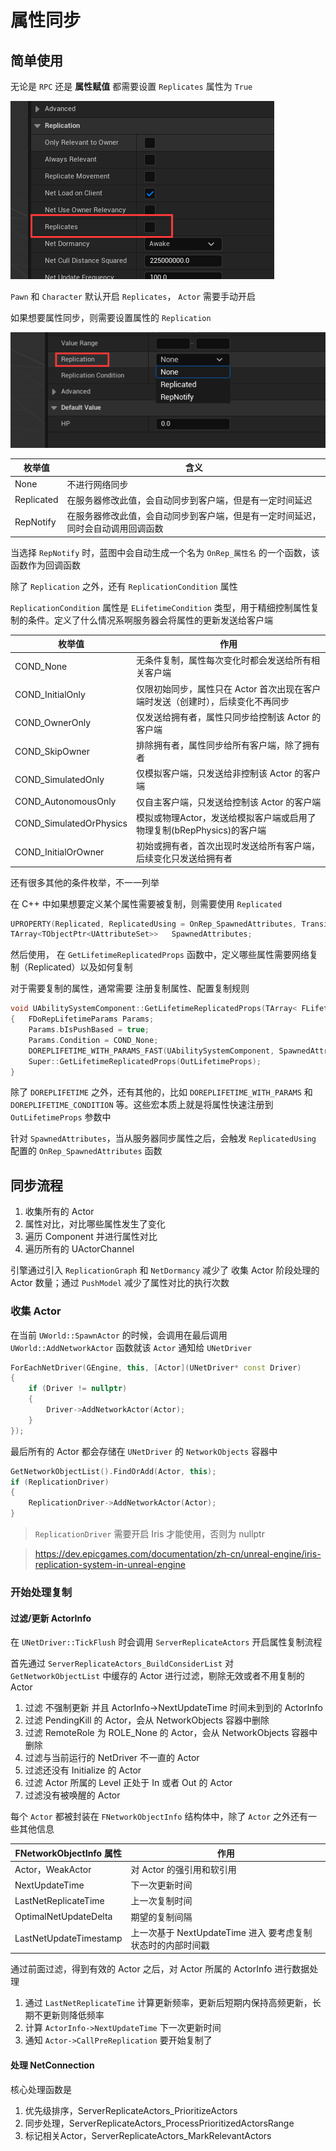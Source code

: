 # 属性同步

## 简单使用

无论是 `RPC` 还是 **属性赋值** 都需要设置 `Replicates` 属性为 `True`

![](Image/003.png)

`Pawn` 和 `Character` 默认开启 `Replicates`， `Actor` 需要手动开启

如果想要属性同步，则需要设置属性的 `Replication` 

![](Image/004.png)

| 枚举值 | 含义 |
| --- | --- |
| None | 不进行网络同步 |
| Replicated | 在服务器修改此值，会自动同步到客户端，但是有一定时间延迟 | 
| RepNotify | 在服务器修改此值，会自动同步到客户端，但是有一定时间延迟，同时会自动调用回调函数 |

当选择 `RepNotify` 时，蓝图中会自动生成一个名为 `OnRep_属性名` 的一个函数，该函数作为回调函数 

除了 `Replication` 之外，还有 `ReplicationCondition` 属性

`ReplicationCondition` 属性是 `ELifetimeCondition` 类型，用于精细控制属性复制的条件。定义了什么情况系啊服务器会将属性的更新发送给客户端

| 枚举值 | 作用 |
| --- | --- | 
| COND_None | 无条件复制，属性每次变化时都会发送给所有相关客户端 |
| COND_InitialOnly | 仅限初始同步，属性只在 Actor 首次出现在客户端时发送（创建时），后续变化不再同步 |
| COND_OwnerOnly | 仅发送给拥有者，属性只同步给控制该 Actor 的客户端 |
| COND_SkipOwner | 排除拥有者，属性同步给所有客户端，除了拥有者 |
| COND_SimulatedOnly | 仅模拟客户端，只发送给非控制该 Actor 的客户端 |
| COND_AutonomousOnly | 仅自主客户端，只发送给控制该 Actor 的客户端 |
| COND_SimulatedOrPhysics | 模拟或物理Actor，发送给模拟客户端或启用了物理复制(bRepPhysics)的客户端 |
| COND_InitialOrOwner | 初始或拥有者，首次出现时发送给所有客户端，后续变化只发送给拥有者 |

还有很多其他的条件枚举，不一一列举

在 C++ 中如果想要定义某个属性需要被复制，则需要使用 `Replicated`

```cpp
UPROPERTY(Replicated, ReplicatedUsing = OnRep_SpawnedAttributes, Transient)
TArray<TObjectPtr<UAttributeSet>>	SpawnedAttributes;
```

然后使用， 在 `GetLifetimeReplicatedProps` 函数中，定义哪些属性需要网络复制（Replicated）以及如何复制

对于需要复制的属性，通常需要 注册复制属性、配置复制规则

```cpp
void UAbilitySystemComponent::GetLifetimeReplicatedProps(TArray< FLifetimeProperty > & OutLifetimeProps) const
{	FDoRepLifetimeParams Params;
	Params.bIsPushBased = true;
	Params.Condition = COND_None;
	DOREPLIFETIME_WITH_PARAMS_FAST(UAbilitySystemComponent, SpawnedAttributes, Params);
	Super::GetLifetimeReplicatedProps(OutLifetimeProps);
}
```

除了 `DOREPLIFETIME` 之外，还有其他的，比如 `DOREPLIFETIME_WITH_PARAMS` 和 `DOREPLIFETIME_CONDITION` 等。这些宏本质上就是将属性快速注册到 `OutLifetimeProps` 参数中

针对 `SpawnedAttributes`，当从服务器同步属性之后，会触发 `ReplicatedUsing` 配置的 `OnRep_SpawnedAttributes` 函数

## 同步流程

1. 收集所有的 Actor
2. 属性对比，对比哪些属性发生了变化
3. 遍历 Component 并进行属性对比
4. 遍历所有的 UActorChannel 

引擎通过引入 `ReplicationGraph` 和 `NetDormancy` 减少了 收集 Actor 阶段处理的 Actor 数量；通过 `PushModel` 减少了属性对比的执行次数

### 收集 Actor

在当前 `UWorld::SpawnActor` 的时候，会调用在最后调用 `UWorld::AddNetworkActor` 函数就该 `Actor` 通知给 `UNetDriver` 

```cpp
ForEachNetDriver(GEngine, this, [Actor](UNetDriver* const Driver)
{
	if (Driver != nullptr)
	{
		Driver->AddNetworkActor(Actor);
	}
});
```

最后所有的 Actor 都会存储在 `UNetDriver` 的 `NetworkObjects` 容器中

```cpp
GetNetworkObjectList().FindOrAdd(Actor, this);
if (ReplicationDriver)
{
	ReplicationDriver->AddNetworkActor(Actor);
}
```

> `ReplicationDriver` 需要开启 Iris 才能使用，否则为 nullptr

> https://dev.epicgames.com/documentation/zh-cn/unreal-engine/iris-replication-system-in-unreal-engine


### 开始处理复制

#### 过滤/更新 ActorInfo

在 `UNetDriver::TickFlush` 时会调用 `ServerReplicateActors` 开启属性复制流程

首先通过 `ServerReplicateActors_BuildConsiderList` 对 `GetNetworkObjectList` 中缓存的 Actor 进行过滤，剔除无效或者不用复制的 Actor

1. 过滤 不强制更新 并且 ActorInfo->NextUpdateTime 时间未到到的 ActorInfo
2. 过滤 PendingKill 的 Actor，会从 NetworkObjects 容器中删除
3. 过滤 RemoteRole 为 ROLE_None 的 Actor，会从 NetworkObjects 容器中删除
4. 过滤与当前运行的 NetDriver 不一直的 Actor
5. 过滤还没有 Initialize 的 Actor
6. 过滤 Actor 所属的 Level 正处于 In 或者 Out 的 Actor
7. 过滤没有被唤醒的 Actor

每个 `Actor` 都被封装在 `FNetworkObjectInfo` 结构体中，除了 `Actor` 之外还有一些其他信息

| FNetworkObjectInfo 属性 | 作用 |
| --- | --- |
| Actor，WeakActor | 对 Actor 的强引用和软引用 |
| NextUpdateTime | 下一次更新时间 |
| LastNetReplicateTime | 上一次复制时间 |
| OptimalNetUpdateDelta | 期望的复制间隔 |
| LastNetUpdateTimestamp | 上一次基于 NextUpdateTime 进入 要考虑复制 状态时的内部时间戳 |

通过前面过滤，得到有效的 Actor 之后，对 Actor 所属的 ActorInfo 进行数据处理

1. 通过 `LastNetReplicateTime` 计算更新频率，更新后短期内保持高频更新，长期不更新则降低频率
2. 计算 `ActorInfo->NextUpdateTime` 下一次更新时间
3. 通知 `Actor->CallPreReplication` 要开始复制了

#### 处理 NetConnection 

核心处理函数是

1. 优先级排序，ServerReplicateActors_PrioritizeActors
2. 同步处理，ServerReplicateActors_ProcessPrioritizedActorsRange
3. 标记相关Actor，ServerReplicateActors_MarkRelevantActors


